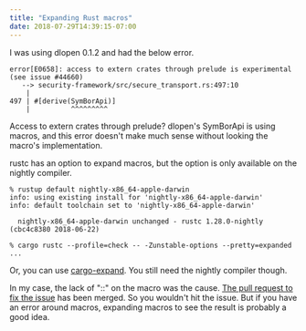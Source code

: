```yaml
---
title: "Expanding Rust macros"
date: 2018-07-29T14:39:15-07:00
---
```


I was using dlopen 0.1.2 and had the below error.

```
error[E0658]: access to extern crates through prelude is experimental (see issue #44660)
   --> security-framework/src/secure_transport.rs:497:10
    |
497 | #[derive(SymBorApi)]
    |          ^^^^^^^^^
```

Access to extern crates through prelude? dlopen's SymBorApi is using macros, and this error doesn't make much sense without looking the macro's implementation.

rustc has an option to expand macros, but the option is only available on the nightly compiler.

```
% rustup default nightly-x86_64-apple-darwin
info: using existing install for 'nightly-x86_64-apple-darwin'
info: default toolchain set to 'nightly-x86_64-apple-darwin'

  nightly-x86_64-apple-darwin unchanged - rustc 1.28.0-nightly (cbc4c8380 2018-06-22)

% cargo rustc --profile=check -- -Zunstable-options --pretty=expanded
...
```

Or, you can use [cargo-expand](https://github.com/dtolnay/cargo-expand). You still need the nightly compiler though.

In my case, the lack of "::" on the macro was the cause. [The pull request to fix the issue](https://github.com/szymonwieloch/rust-dlopen/pull/7/files) has been merged. So you wouldn't hit the issue. But if you have an error around macros, expanding macros to see the result is probably a good idea.